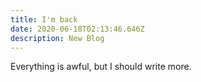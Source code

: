 ```yaml
---
title: I'm back
date: 2020-06-18T02:13:46.646Z
description: New Blog
---
```

Everything is awful, but I should write more.